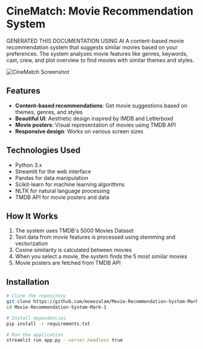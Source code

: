 # CineMatch: Movie Recommendation System
GENERATED THIS DOCUMENTATION USING AI
A content-based movie recommendation system that suggests similar movies based on your preferences. The system analyzes movie features like genres, keywords, cast, crew, and plot overview to find movies with similar themes and styles.

![CineMatch Screenshot](https://image.tmdb.org/t/p/w500/sample_poster.jpg)

## Features

- **Content-based recommendations**: Get movie suggestions based on themes, genres, and styles
- **Beautiful UI**: Aesthetic design inspired by IMDB and Letterboxd
- **Movie posters**: Visual representation of movies using TMDB API
- **Responsive design**: Works on various screen sizes

## Technologies Used

- Python 3.x
- Streamlit for the web interface
- Pandas for data manipulation
- Scikit-learn for machine learning algorithms
- NLTK for natural language processing
- TMDB API for movie posters and data

## How It Works

1. The system uses TMDB's 5000 Movies Dataset
2. Text data from movie features is processed using stemming and vectorization
3. Cosine similarity is calculated between movies
4. When you select a movie, the system finds the 5 most similar movies
5. Movie posters are fetched from TMDB API

## Installation

```bash
# Clone the repository
git clone https://github.com/moeezalam/Movie-Recommendation-System-Mark-1.git
cd Movie-Recommendation-System-Mark-1

# Install dependencies
pip install -r requirements.txt

# Run the application
streamlit run app.py --server.headless true
```
